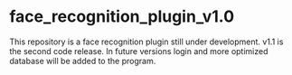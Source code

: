 # face_recognition_plugin_v1.0
 This repository is a face recognition plugin still under development. v1.1 is the second code release. In future versions login and more optimized database will be added to the program.
